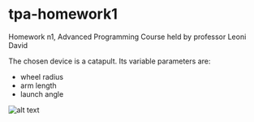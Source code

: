 # tpa-homework1
Homework n1, Advanced Programming Course held by professor Leoni David 

The chosen device is a catapult.
Its variable parameters are:
- wheel radius
- arm length 
- launch angle

![alt text](https://github.com/MuttiGiacomo/tpa-homework1/blob/main/Catapult.svg)
